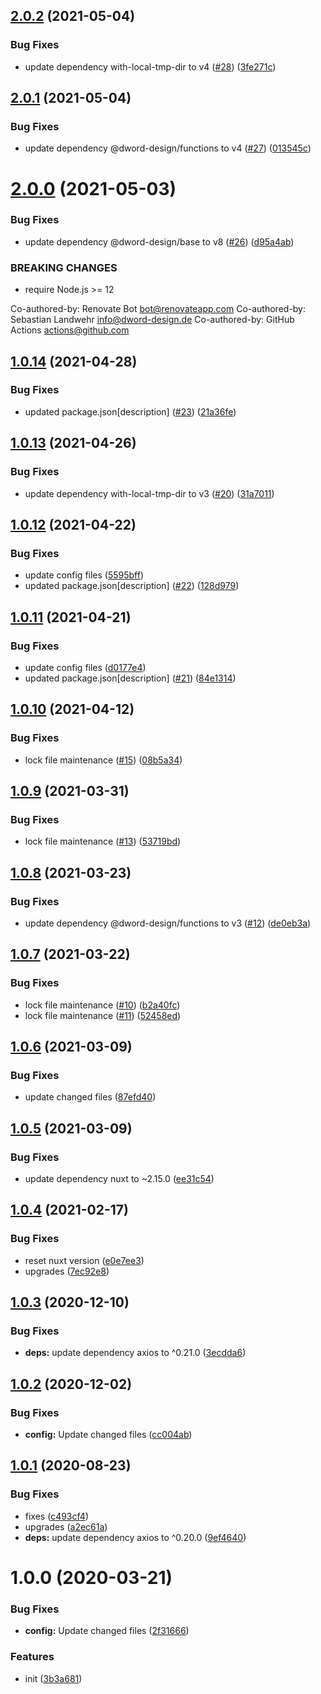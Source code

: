 ## [2.0.2](https://github.com/dword-design/nuxt-express-server/compare/v2.0.1...v2.0.2) (2021-05-04)


### Bug Fixes

* update dependency with-local-tmp-dir to v4 ([#28](https://github.com/dword-design/nuxt-express-server/issues/28)) ([3fe271c](https://github.com/dword-design/nuxt-express-server/commit/3fe271ca34c539bf4e127ef27dabc6ff394138eb))

## [2.0.1](https://github.com/dword-design/nuxt-express-server/compare/v2.0.0...v2.0.1) (2021-05-04)


### Bug Fixes

* update dependency @dword-design/functions to v4 ([#27](https://github.com/dword-design/nuxt-express-server/issues/27)) ([013545c](https://github.com/dword-design/nuxt-express-server/commit/013545c502223b78e63de922a0b500bb53ca56d1))

# [2.0.0](https://github.com/dword-design/nuxt-express-server/compare/v1.0.14...v2.0.0) (2021-05-03)


### Bug Fixes

* update dependency @dword-design/base to v8 ([#26](https://github.com/dword-design/nuxt-express-server/issues/26)) ([d95a4ab](https://github.com/dword-design/nuxt-express-server/commit/d95a4abe3f3f2e1663d7e96a5010d464e2f72c17))


### BREAKING CHANGES

* require Node.js >= 12

Co-authored-by: Renovate Bot <bot@renovateapp.com>
Co-authored-by: Sebastian Landwehr <info@dword-design.de>
Co-authored-by: GitHub Actions <actions@github.com>

## [1.0.14](https://github.com/dword-design/nuxt-express-server/compare/v1.0.13...v1.0.14) (2021-04-28)


### Bug Fixes

* updated package.json[description] ([#23](https://github.com/dword-design/nuxt-express-server/issues/23)) ([21a36fe](https://github.com/dword-design/nuxt-express-server/commit/21a36fed1baab5568fba8867b584d7f4053d6d3a))

## [1.0.13](https://github.com/dword-design/nuxt-express-server/compare/v1.0.12...v1.0.13) (2021-04-26)


### Bug Fixes

* update dependency with-local-tmp-dir to v3 ([#20](https://github.com/dword-design/nuxt-express-server/issues/20)) ([31a7011](https://github.com/dword-design/nuxt-express-server/commit/31a701105d7fc76df74eae240ebdbd7750340fc4))

## [1.0.12](https://github.com/dword-design/nuxt-express-server/compare/v1.0.11...v1.0.12) (2021-04-22)


### Bug Fixes

* update config files ([5595bff](https://github.com/dword-design/nuxt-express-server/commit/5595bffd362be21d2a4fef749ff2483cf5abdef4))
* updated package.json[description] ([#22](https://github.com/dword-design/nuxt-express-server/issues/22)) ([128d979](https://github.com/dword-design/nuxt-express-server/commit/128d9790d10851c52d632dbaf2570b5fb79e1fd8))

## [1.0.11](https://github.com/dword-design/nuxt-express-server/compare/v1.0.10...v1.0.11) (2021-04-21)


### Bug Fixes

* update config files ([d0177e4](https://github.com/dword-design/nuxt-express-server/commit/d0177e489377327413eff00a2c241b8b626d820d))
* updated package.json[description] ([#21](https://github.com/dword-design/nuxt-express-server/issues/21)) ([84e1314](https://github.com/dword-design/nuxt-express-server/commit/84e1314a590efccd907277f210019fa895b4a904))

## [1.0.10](https://github.com/dword-design/nuxt-express-server/compare/v1.0.9...v1.0.10) (2021-04-12)


### Bug Fixes

* lock file maintenance ([#15](https://github.com/dword-design/nuxt-express-server/issues/15)) ([08b5a34](https://github.com/dword-design/nuxt-express-server/commit/08b5a3467c89101f42604f200428c8cfcc9e00fc))

## [1.0.9](https://github.com/dword-design/nuxt-express-server/compare/v1.0.8...v1.0.9) (2021-03-31)


### Bug Fixes

* lock file maintenance ([#13](https://github.com/dword-design/nuxt-express-server/issues/13)) ([53719bd](https://github.com/dword-design/nuxt-express-server/commit/53719bd33c9f2f5a47efba0ed6e4ff2cd7ac9472))

## [1.0.8](https://github.com/dword-design/nuxt-express-server/compare/v1.0.7...v1.0.8) (2021-03-23)


### Bug Fixes

* update dependency @dword-design/functions to v3 ([#12](https://github.com/dword-design/nuxt-express-server/issues/12)) ([de0eb3a](https://github.com/dword-design/nuxt-express-server/commit/de0eb3a96e3b66ca31b2485e9829775b8dd5c23d))

## [1.0.7](https://github.com/dword-design/nuxt-express-server/compare/v1.0.6...v1.0.7) (2021-03-22)


### Bug Fixes

* lock file maintenance ([#10](https://github.com/dword-design/nuxt-express-server/issues/10)) ([b2a40fc](https://github.com/dword-design/nuxt-express-server/commit/b2a40fc98264a69ad2b49450a254321a9dddc998))
* lock file maintenance ([#11](https://github.com/dword-design/nuxt-express-server/issues/11)) ([52458ed](https://github.com/dword-design/nuxt-express-server/commit/52458edde0031665facf25817f0d2fab93fc7b11))

## [1.0.6](https://github.com/dword-design/nuxt-express-server/compare/v1.0.5...v1.0.6) (2021-03-09)


### Bug Fixes

* update changed files ([87efd40](https://github.com/dword-design/nuxt-express-server/commit/87efd40d026e08676272a4fb5a47a4eb7ac6c211))

## [1.0.5](https://github.com/dword-design/nuxt-express-server/compare/v1.0.4...v1.0.5) (2021-03-09)


### Bug Fixes

* update dependency nuxt to ~2.15.0 ([ee31c54](https://github.com/dword-design/nuxt-express-server/commit/ee31c545a863581e3b55eb289cca323f38babce5))

## [1.0.4](https://github.com/dword-design/nuxt-express-server/compare/v1.0.3...v1.0.4) (2021-02-17)


### Bug Fixes

* reset nuxt version ([e0e7ee3](https://github.com/dword-design/nuxt-express-server/commit/e0e7ee37bb8ec3d547ab011351992616441076f3))
* upgrades ([7ec92e8](https://github.com/dword-design/nuxt-express-server/commit/7ec92e84444e69549692de7a6031a56d17d343e5))

## [1.0.3](https://github.com/dword-design/nuxt-express-server/compare/v1.0.2...v1.0.3) (2020-12-10)


### Bug Fixes

* **deps:** update dependency axios to ^0.21.0 ([3ecdda6](https://github.com/dword-design/nuxt-express-server/commit/3ecdda69e21b317b8ea3d4cfd7437180d3f8ce1e))

## [1.0.2](https://github.com/dword-design/nuxt-express-server/compare/v1.0.1...v1.0.2) (2020-12-02)


### Bug Fixes

* **config:** Update changed files ([cc004ab](https://github.com/dword-design/nuxt-express-server/commit/cc004abca04253ae9ce8a52f315d8e8854cecf41))

## [1.0.1](https://github.com/dword-design/nuxt-express-server/compare/v1.0.0...v1.0.1) (2020-08-23)


### Bug Fixes

* fixes ([c493cf4](https://github.com/dword-design/nuxt-express-server/commit/c493cf421fa642c95e9b2c910f094e92a5693f2a))
* upgrades ([a2ec61a](https://github.com/dword-design/nuxt-express-server/commit/a2ec61a4fefd74ff8341daa0f1a3ebfead705fed))
* **deps:** update dependency axios to ^0.20.0 ([9ef4640](https://github.com/dword-design/nuxt-express-server/commit/9ef46406389c4e2af5bf53047ce3148bd8394def))

# 1.0.0 (2020-03-21)


### Bug Fixes

* **config:** Update changed files ([2f31666](https://github.com/dword-design/nuxt-express-server/commit/2f316669c9db18d9ebe4fb0fc2061d0e4315e089))


### Features

* init ([3b3a681](https://github.com/dword-design/nuxt-express-server/commit/3b3a68183d86d330f4a8a7c2eb12350e1ce5a4de))
